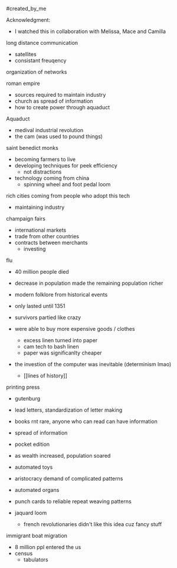 #created_by_me 

Acknowledgment: 
- I watched this in collaboration with Melissa, Mace and Camilla 


long distance communication 
- satellites 
- consistant freuqency 

organization of networks 

roman empire
- sources required to maintain industry 
- church as spread of information 
- how to create power through aquaduct 

Aquaduct
- medival industrial revolution
- the cam (was used to pound things)

saint benedict monks 
- becoming farmers to live
- developing techniques for peek efficiency 
	- not distractions
- technology coming from china 
	- spinning wheel and foot pedal loom 

rich cities coming from people who adopt this tech 
- maintaining industry 

champaign fairs 
- international markets 
- trade from other countries 
- contracts between merchants 
	- investing 

flu 
- 40 million people died
- decrease in population made the remaining population richer
- modern folklore from historical events
- only lasted until 1351

- survivors partied like crazy 
- were able to buy more expensive goods / clothes 
	- excess linen turned into paper 
	- cam tech to bash linen
	- paper was significanlty cheaper 

- the investion of the computer was inevitable (determinism lmao)
	- [[lines of history]]

printing press
- gutenburg 
- lead letters, standardization of letter making 

- books rnt rare, anyone who can read can have information 
- spread of information 
- pocket edition 

- as wealth increased, population soared 
- automated toys 

- aristocracy demand of complicated patterns 
- automated organs 
- punch cards to reliable repeat weaving patterns 
- jaquard loom 
	- french revolutionaries didn't like this idea cuz fancy stuff 

immigrant boat migration 
- 8 million ppl entered the us 
- census 
	- tabulators 